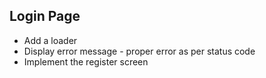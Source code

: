 ## Login Page

- Add a loader
- Display error message - proper error as per status code
- Implement the register screen
